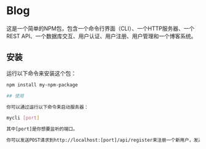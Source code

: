 # Blog

这是一个简单的NPM包，包含一个命令行界面（CLI）、一个HTTP服务器、一个REST API、一个数据库交互、用户认证、用户注册、用户管理和一个博客系统。

## 安装

运行以下命令来安装这个包：

```bash
npm install my-npm-package

## 使用

你可以通过运行以下命令来启动服务器：

mycli [port]

其中[port]是你想要监听的端口。

你可以发送POST请求到http://localhost:[port]/api/register来注册一个新用户，发送POST请求到http://localhost:[port]/api/login来登录，然后在请求头中添加Authorization: Bearer [token]来访问http://localhost:[port]/api/blogs获取所有博客的信息，发送POST请求到http://localhost:[port]/api/blogs来发布一个新的博客，发送GET请求到http://localhost:[port]/api/blogs/[id]来查看一个博客的信息，发送POST请求到http://localhost:[port]/api/blogs/[id]来评论一个博客。
